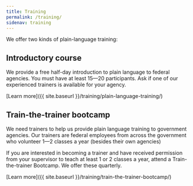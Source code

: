 ```yaml
---
title: Training
permalink: /training/
sidenav: training
---
```


We offer two kinds of plain-language training:

## Introductory course

We provide a free half-day introduction to plain language to federal agencies. You must have at least 15—20 participants. Ask if one of our experienced trainers is available for your agency.

[Learn more]({{ site.baseurl }}/training/plain-language-training/)

## Train-the-trainer bootcamp

We need trainers to help us provide plain language training to government agencies. Our trainers are federal employees from across the government who volunteer 1—2 classes a year (besides their own agencies)

If you are interested in becoming a trainer and have received permission from your supervisor to teach at least 1 or 2 classes a year, attend a Train-the-trainer Bootcamp. We offer these quarterly.

[Learn more]({{ site.baseurl }}/training/train-the-trainer-bootcamp/)
